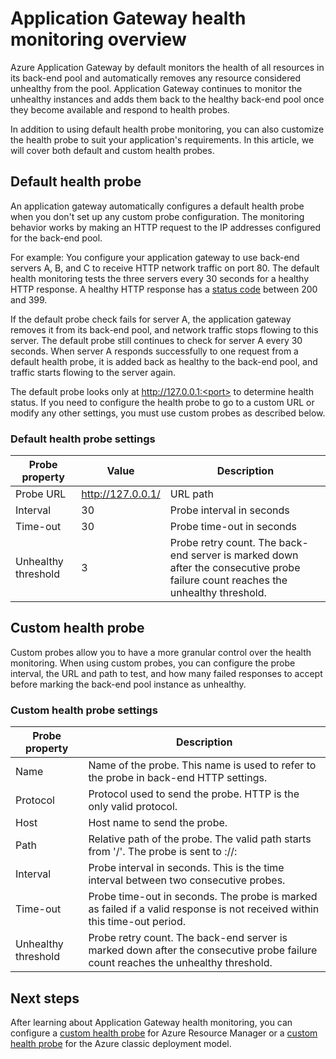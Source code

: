 

<properties
   pageTitle="Health monitoring overview for Azure Application Gateway | Microsoft Azure"
   description="Learn about the monitoring capabilities in Azure Application Gateway"
   services="application-gateway"
   documentationCenter="na"
   authors="joaoma"
   manager="carmonm"
   editor=""
   tags="azure-resource-manager"
/>

<tags  
   ms.service="application-gateway"
   ms.devlang="na"
   ms.topic="article"
   ms.tgt_pltfrm="na"
   ms.workload="infrastructure-services"
   ms.date="12/17/2015"
   ms.author="joaoma" />

# Application Gateway health monitoring overview
Azure Application Gateway by default monitors the health of all resources in its back-end pool and automatically removes any resource considered unhealthy from the pool. Application Gateway continues to monitor the unhealthy instances and adds them back to the healthy back-end pool once they become available and respond to health probes.

In addition to using default health probe monitoring, you can also customize the health probe to suit your application's requirements. In this article, we will cover both default and custom health probes.

## Default health probe
An application gateway automatically configures a default health probe when you don't set up any custom probe configuration. The monitoring behavior works by making an HTTP request to the IP addresses configured for the back-end pool.

For example: You configure your application gateway to use back-end servers A, B, and C to receive HTTP network traffic on port 80. The default health monitoring tests the three servers every 30 seconds for a healthy HTTP response. A healthy HTTP response has a [status code](https://msdn.microsoft.com/library/aa287675.aspx) between 200 and 399.

If the default probe check fails for server A, the application gateway removes it from its back-end pool, and network traffic stops flowing to this server. The default probe still continues to check for server A every 30 seconds. When server A responds successfully to one request from a default health probe, it is added back as healthy to the back-end pool, and traffic starts flowing to the server again.

The default probe looks only at http://127.0.0.1:<port> to determine health status. If you need to configure the health probe to go to a custom URL or modify any other settings, you must use custom probes as described below.

### Default health probe settings
| Probe property | Value | Description |
| --- | --- | --- |
| Probe URL |http://127.0.0.1/ |URL path |
| Interval |30 |Probe interval in seconds |
| Time-out |30 |Probe time-out in seconds |
| Unhealthy threshold |3 |Probe retry count. The back-end server is marked down after the consecutive probe failure count reaches the unhealthy threshold. |

## Custom health probe
Custom probes allow you to have a more granular control over the health monitoring. When using custom probes, you can configure the probe interval, the URL and path to test, and how many failed responses to accept before marking the back-end pool instance as unhealthy.

### Custom health probe settings
| Probe property | Description |
| --- | --- |
| Name |Name of the probe. This name is used to refer to the probe in back-end HTTP settings. |
| Protocol |Protocol used to send the probe. HTTP is the only valid protocol. |
| Host |Host name to send the probe. |
| Path |Relative path of the probe. The valid path starts from '/'. The probe is sent to <protocol>://<host>:<port><path> |
| Interval |Probe interval in seconds. This is the time interval between two consecutive probes. |
| Time-out |Probe time-out in seconds. The probe is marked as failed if a valid response is not received within this time-out period. |
| Unhealthy threshold |Probe retry count. The back-end server is marked down after the consecutive probe failure count reaches the unhealthy threshold. |

## Next steps
After learning about Application Gateway health monitoring, you can configure a [custom health probe](application-gateway-create-probe-ps.md) for Azure Resource Manager or a [custom health probe](application-gateway-create-probe-classic-ps.md) for the Azure classic deployment model.

